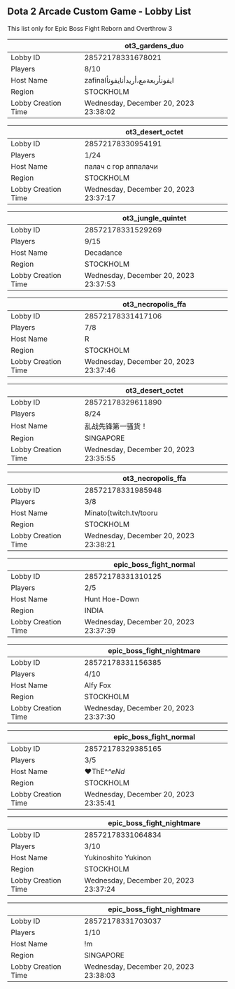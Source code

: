 ## Dota 2 Arcade Custom Game - Lobby List

This list only for Epic Boss Fight Reborn and Overthrow 3

|  | ot3_gardens_duo |
| ------ | ------ |
| Lobby ID | 28572178331678021 |
| Players | 8/10 |
| Host Name | zafinaايفونأربعةمع،أريدأنايفونأا |
| Region | STOCKHOLM |
| Lobby Creation Time | Wednesday, December 20, 2023 23:38:02 |


|  | ot3_desert_octet |
| ------ | ------ |
| Lobby ID | 28572178330954191 |
| Players | 1/24 |
| Host Name | палач с гор аппалачи |
| Region | STOCKHOLM |
| Lobby Creation Time | Wednesday, December 20, 2023 23:37:17 |


|  | ot3_jungle_quintet |
| ------ | ------ |
| Lobby ID | 28572178331529269 |
| Players | 9/15 |
| Host Name | Decadance |
| Region | STOCKHOLM |
| Lobby Creation Time | Wednesday, December 20, 2023 23:37:53 |


|  | ot3_necropolis_ffa |
| ------ | ------ |
| Lobby ID | 28572178331417106 |
| Players | 7/8 |
| Host Name | R |
| Region | STOCKHOLM |
| Lobby Creation Time | Wednesday, December 20, 2023 23:37:46 |


|  | ot3_desert_octet |
| ------ | ------ |
| Lobby ID | 28572178329611890 |
| Players | 8/24 |
| Host Name | 乱战先锋第一骚货！ |
| Region | SINGAPORE |
| Lobby Creation Time | Wednesday, December 20, 2023 23:35:55 |


|  | ot3_necropolis_ffa |
| ------ | ------ |
| Lobby ID | 28572178331985948 |
| Players | 3/8 |
| Host Name | Minato(twitch.tv/tooru |
| Region | STOCKHOLM |
| Lobby Creation Time | Wednesday, December 20, 2023 23:38:21 |


|  | epic_boss_fight_normal |
| ------ | ------ |
| Lobby ID | 28572178331310125 |
| Players | 2/5 |
| Host Name | Hunt Hoe-Down |
| Region | INDIA |
| Lobby Creation Time | Wednesday, December 20, 2023 23:37:39 |


|  | epic_boss_fight_nightmare |
| ------ | ------ |
| Lobby ID | 28572178331156385 |
| Players | 4/10 |
| Host Name | Alfy Fox |
| Region | STOCKHOLM |
| Lobby Creation Time | Wednesday, December 20, 2023 23:37:30 |


|  | epic_boss_fight_normal |
| ------ | ------ |
| Lobby ID | 28572178329385165 |
| Players | 3/5 |
| Host Name | ♥ThE^_^eNd_ |
| Region | STOCKHOLM |
| Lobby Creation Time | Wednesday, December 20, 2023 23:35:41 |


|  | epic_boss_fight_nightmare |
| ------ | ------ |
| Lobby ID | 28572178331064834 |
| Players | 3/10 |
| Host Name | Yukinoshito Yukinon |
| Region | STOCKHOLM |
| Lobby Creation Time | Wednesday, December 20, 2023 23:37:24 |


|  | epic_boss_fight_nightmare |
| ------ | ------ |
| Lobby ID | 28572178331703037 |
| Players | 1/10 |
| Host Name | !m |
| Region | SINGAPORE |
| Lobby Creation Time | Wednesday, December 20, 2023 23:38:03 |


